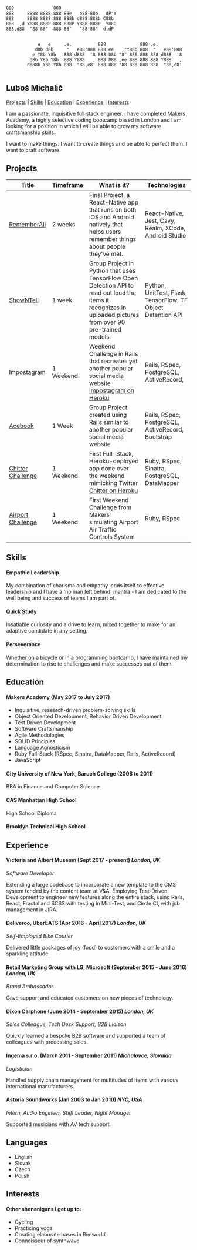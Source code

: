 ```

888               888                                               
888     8888 8888 888 88e   e88 88e   dP"Y                          
888     8888 8888 888 888b d888 888b C88b                           
888  ,d Y888 888P 888 888P Y888 888P  Y88D                          
888,d88  "88 88"  888 88"   "88 88"  d,dP                           


            e   e     ,e,          888             888 ,e,          
           d8b d8b     "   e88'888 888 ee   ,"Y88b 888  "   e88'888
          e Y8b Y8b   888 d888  '8 888 88b "8" 888 888 888 d888  '8
         d8b Y8b Y8b  888 Y888   , 888 888 ,ee 888 888 888 Y888   ,
        d888b Y8b Y8b 888  "88,e8' 888 888 "88 888 888 888  "88,e8'


```
## Luboš Michalič

 [Projects](#projects) | [Skills](#skills) | [Education](#education) | [Experience](#experience) | [Interests](#interests)

  I am a passionate, inquisitive full stack engineer. I have completed Makers Academy, a highly selective coding bootcamp based in London and I am looking for a position in which I will be able to grow my software craftsmanship skills. 
  
I want to make things. I want to create things and be able to perfect them. I want to craft software.


## Projects

| Title | Timeframe | What is it?  | Technologies |  
|---|---|---|---|
| [RememberAll](https://github.com/lubosmichalic/RememberAll)  | 2 weeks  | Final Project, a React-Native app that runs on both iOS and Android natively that helps users remember things about people they've met. | React-Native, Jest, Cavy, Realm, XCode, Android Studio  |  |
| [ShowNTell](https://github.com/lubosmichalic/showNtell)  | 1 week  | Group Project in Python that uses TensorFlow Open Detection API to read out loud the items it recognizes in uploaded pictures from over 90 pre-trained models   | Python, UnitTest, Flask, TensorFlow, TF Object Detention API  |
| [Impostagram](https://github.com/lubosmichalic/impostagram)  | 1 Weekend  | Weekend Challenge in Rails that recreates yet another popular social media website [Impostagram on Heroku](https://impostagram.herokuapp.com/) | Rails, RSpec, PostgreSQL, ActiveRecord,   |
| [Acebook](https://github.com/lubosmichalic/acebook-team-KILAS)  | 1 Week  | Group Project created using Rails similar to another popular social media website | Rails, RSpec, PostgreSQL, ActiveRecord, Bootstrap  |
| [Chitter Challenge](https://github.com/lubosmichalic/chitter-challenge)  | 1 Weekend  | First Full-Stack, Heroku-deployed app done over the weekend mimicking Twitter [Chitter on Heroku](http://chitty-chitter.herokuapp.com/posts)  | Ruby, RSpec, Sinatra, PostgreSQL, DataMapper |
| [Airport Challenge](https://github.com/lubosmichalic/airport_challenge) | 1 Weekend  | First Weekend Challenge from Makers simulating Airport Air Traffic Controls System | Ruby, RSpec |  

## Skills

#### Empathic Leadership

My combination of charisma and empathy lends itself to effective leadership and I have a 'no man left behind' mantra - I am dedicated to the well being and success of teams I am part of.

#### Quick Study

Insatiable curiosity and a drive to learn, mixed together to make for an adaptive candidate in any setting.

#### Perseverance

Whether on a bicycle or in a programming bootcamp, I have maintained my determination to rise to challenges and make successes out of them.

## Education

#### Makers Academy (May 2017 to July 2017)

- Inquisitive, research-driven problem-solving skills
- Object Oriented Development, Behavior Driven Development
- Test Driven Development
- Software Craftsmanship
- Agile Methodologies
- SOLID Principles
- Language Agnosticism
- Ruby Full-Stack (RSpec, Sinatra, DataMapper, Rails, ActiveRecord)
- JavaScript

#### City University of New York, Baruch College  (2008 to 2011)
BBA in Finance and Computer Science  

#### CAS Manhattan High School
High School Diploma

#### Brooklyn Technical High School

## Experience

#### Victoria and Albert Museum (Sept 2017 - present) *London, UK*
*Software Developer*

Extending a large codebase to incorporate a new template to the CMS system tended by the content team at V&A.
Employing Test-Driven Development to engineer new features along the entire stack, using Rails, React, Fractal and SCSS with testing in Mini-Test, and Circle CI, with job management in JIRA.

#### Deliveroo, UberEATS  (Apr 2016 - April 2017) *London, UK*
*Self-Employed Bike Courier*

Delivered little packages of joy (food) to customers with a smile and a sparkling attitude.

#### Retail Marketing Group with LG, Microsoft (September 2015 - June 2016) *London, UK*
*Brand Ambassador*

Gave support and educated customers on new pieces of technology.

#### Dixon Carphone (June 2014 - September 2015) *London, UK*
*Sales Colleague, Tech Desk Support, B2B Liaison*

Quickly learned a bespoke B2B software and supported a team of colleagues with processing sales.

#### Ingema s.r.o. (March 2011 - September 2011) *Michalovce, Slovakia*
*Logistician*

Handled supply chain management for multitudes of items with various international manufacturers.

#### Astoria Soundworks (Jan 2003 to Jan 2010) *NYC, USA*
*Intern, Audio Engineer, Shift Leader, Night Manager*

Supported musicians with AV tech support.

## Languages
- English
- Slovak
- Czech
- Polish


## Interests
#### Other shenanigans I get up to:
- Cycling
- Practicing yoga
- Creating elaborate bases in Rimworld
- Connoisseur of synthwave
